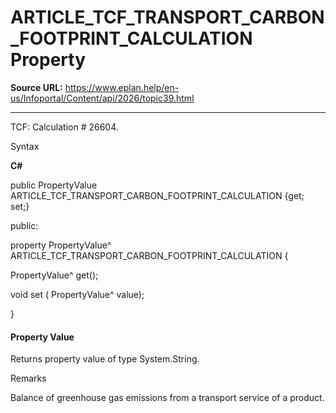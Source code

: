 # ARTICLE_TCF_TRANSPORT_CARBON_FOOTPRINT_CALCULATION Property

**Source URL:** https://www.eplan.help/en-us/Infoportal/Content/api/2026/topic39.html

---

TCF: Calculation # 26604.

Syntax

**C#**



public PropertyValue ARTICLE_TCF_TRANSPORT_CARBON_FOOTPRINT_CALCULATION {get; set;}

public:

property PropertyValue^ ARTICLE_TCF_TRANSPORT_CARBON_FOOTPRINT_CALCULATION {

   PropertyValue^ get();

   void set (    PropertyValue^ value);

}


#### Property Value

Returns property value of type System.String.

Remarks

Balance of greenhouse gas emissions from a transport service of a product.
